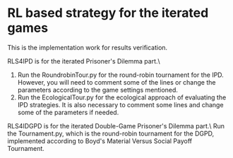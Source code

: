 # RL based strategy for the iterated games

This is the implementation work for results verification.

RLS4IPD is for the iterated Prisoner's Dilemma part.\\
1. Run the RoundrobinTour.py for the round-robin tournament for the IPD. However, you will need to comment some of the lines or change the parameters according to the game settings mentioned.
2. Run the EcologicalTour.py for the ecological approach of evaluating the IPD strategies. It is also necessary to comment some lines and change some of the parameters if needed. 

RLS4IDGPD is for the iterated Double-Game Prisoner's Dilemma part.\\
Run the Tournament.py, which is the round-robin tournament for the DGPD, implemented according to Boyd's Material Versus Social Payoff Tournament. 
